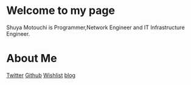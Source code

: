 # Welcome to my page
Shuya Motouchi is Programmer,Network Engineer and IT Infrastructure Engineer.
# About Me
[Twitter](https://twitter.com/nwiizo)
[Github](https://github.com/nwiizo)
[Wishlist](https://www.amazon.co.jp/registry/wishlist/1R5ZE9A1TGDZJ)
[blog](http://syu-m-5151.hatenablog.com/)
